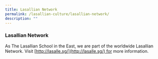 ```yaml
---
title: Lasallian Network
permalink: /lasallian-culture/lasallian-network/
description: ""
---
```

### Lasallian Network

As The Lasallian School in the East, we are part of the worldwide Lasallian Network. Visit [http://lasalle.sg/](http://lasalle.sg/) for more information.
